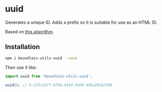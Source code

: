 <!---
THIS IS AN AUTOGENERATED FILE. EDIT PACKAGES/BOUNDLESS-UTILS-UUID/INDEX.JS INSTEAD.
-->
# uuid

Generates a unique ID. Adds a prefix so it is suitable for use as an HTML ID.

Based on [this algorithm](https://gist.github.com/jed/982883).

## Installation

```bash
npm i boundless-utils-uuid --save
```

Then use it like:


```jsx
import uuid from 'boundless-utils-uuid';

uuid(); // b-1f2cd27f-0754-4344-9d20-436a201b2f80
```






